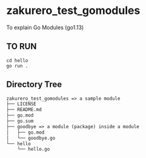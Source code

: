# zakurero_test_gomodules

To explain Go Modules (go1.13)

## TO RUN

```
cd hello
go run .
```

## Directory Tree

```txt
zakurero_test_gomodules => a sample module
├── LICENSE
├── README.md
├── go.mod
├── go.sum
├── goodbye => a module (package) inside a module
│   ├── go.mod
│   └── goodbye.go
└── hello
    └── hello.go
```

